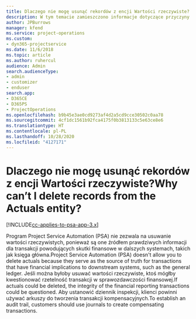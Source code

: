 ```yaml
---
title: Dlaczego nie mogę usunąć rekordów z encji Wartości rzeczywiste?
description: W tym temacie zamieszczono informacje dotyczące przyczyny niemożności usunięcia rekordów z encji Wartości rzeczywiste.
author: JPBurrows
manager: kfend
ms.service: project-operations
ms.custom:
- dyn365-projectservice
ms.date: 11/6/2018
ms.topic: article
ms.author: ruhercul
audience: Admin
search.audienceType:
- admin
- customizer
- enduser
search.app:
- D365CE
- D365PS
- ProjectOperations
ms.openlocfilehash: b9b45e3ae0cd9273af4d2a5cd9cce30502c0aa78
ms.sourcegitcommit: 4cf1dc1561b92fca4175f0b3813133c5e63ce8e6
ms.translationtype: HT
ms.contentlocale: pl-PL
ms.lasthandoff: 10/28/2020
ms.locfileid: "4127171"
---
```

# <a name="why-cant-i-delete-records-from-the-actuals-entity"></a><span data-ttu-id="78286-103">Dlaczego nie mogę usunąć rekordów z encji Wartości rzeczywiste?</span><span class="sxs-lookup"><span data-stu-id="78286-103">Why can’t I delete records from the Actuals entity?</span></span>

[!INCLUDE[cc-applies-to-psa-app-3.x](../includes/cc-applies-to-psa-app-3x.md)]

<span data-ttu-id="78286-104">Program Project Service Automation (PSA) nie zezwala na usuwanie wartości rzeczywistych, ponieważ są one źródłem prawdziwych informacji dla transakcji powodujących skutki finansowe w dalszych systemach, takich jak księga główna.</span><span class="sxs-lookup"><span data-stu-id="78286-104">Project Service Automation (PSA) doesn't allow you to delete actuals because they serve as the source of truth for transactions that have financial implications to downstream systems, such as the general ledger.</span></span> <span data-ttu-id="78286-105">Jeśli można byłoby usuwać wartości rzeczywiste, ktoś mógłby kwestionować rzetelność transakcji w sprawozdawczości finansowej.</span><span class="sxs-lookup"><span data-stu-id="78286-105">If actuals could be deleted, the integrity of the financial reporting transactions could be questioned.</span></span> <span data-ttu-id="78286-106">Aby ustanowić dziennik inspekcji, klienci powinni używać arkuszy do tworzenia transakcji kompensacyjnych.</span><span class="sxs-lookup"><span data-stu-id="78286-106">To establish an audit trail, customers should use journals to create compensating transactions.</span></span>

